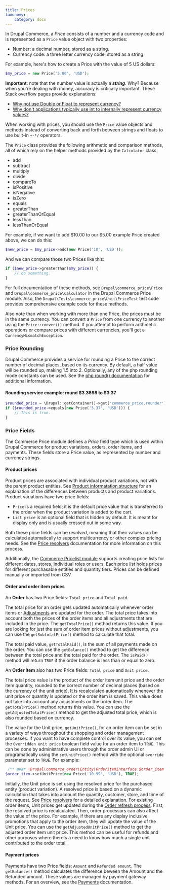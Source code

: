 ```yaml
---
title: Prices
taxonomy:
    category: docs
---
```


In Drupal Commerce, a *Price* consists of a number and a currency code and is represented as a `Price` value object with two properties:
* Number: a decimal number, stored as a string.
* Currency code: a three letter currency code, stored as a string.

For example, here's how to create a Price with the value of 5 US dollars:

```php
$my_price = new Price('5.00', 'USD');
```

**Important**: note that the number value is actually a ***string***. Why? Because when you're dealing with money, accuracy is critically important. These Stack overflow pages provide explanations:
* [Why not use Double or Float to represent currency?]
* [Why don't applications typically use int to internally represent currency values?]

When working with prices, you should use the `Price` value objects and methods instead of converting back and forth between strings and floats to use built-in `+-*/` operators. 

The `Price` class provides the following arithmetic and comparison methods, all of which rely on the helper methods provided by the `Calculator` class:
* add
* subtract
* multiply
* divide
* compareTo
* isPositive
* isNegative
* isZero
* equals
* greaterThan
* greaterThanOrEqual
* lessThan
* lessThanOrEqual

For example, if we want to add $10.00 to our $5.00 example Price created above, we can do this:

```php
$new_price = $my_price->add(new Price('10', 'USD'));
```

And we can compare those two Prices like this:

```php
if ($new_price->greaterThan($my_price)) {
	// do something.
}
```

 For full documentation of these methods, see `Drupal\commerce_price\Price` and `Drupal\commerce_price\Calculator` in the Drupal Commerce Price module. Also, the `Drupal\Tests\commerce_price\Unit\PriceTest` test code provides comprehensive example code for these methods.

Also note than when working with more than one Price, the prices must be in the same currency. You can convert a `Price` from one currency to another using the `Price::convert()` method. If you attempt to perform arithmetic operations or compare prices with different currencies, you'll get a `CurrencyMismatchException`.

### Price Rounding
Drupal Commerce provides a service for rounding a Price to the correct number of decimal places, based on its currency. By default, a half value will be rounded up, making 1.5 into 2. Optionally, any of the php rounding mode constants can be used. See the [php round() documentation] for additional information.

#### Rounding service example: round $3.3698 to $3.37

```php
$rounded_price = \Drupal::getContainer()->get('commerce_price.rounder')->round(new Price('3.3698', 'USD'));
if ($rounded_price->equals(new Price('3.37', 'USD'))) {
	// This is true.
}
```

### Price Fields
The Commerce Price module defines a *Price* field type which is used within Drupal Commerce for product variations, orders, order items, and payments. These fields store a Price value, as represented by number and currency strings.

#### Product prices
Product prices are associated with individual product variations, not with the parent product entities. See [Product informatation structure](../../../products/overview/product-information-structure) for an explanation of the differences between products and product variations. Product variations have two price fields:
* `Price` is a required field; it is the default price value that is transferred to the order when the product variation is added to the cart.
* `List price` is an optional field that is hidden by default. It is meant for display only and is usually crossed out in some way.

Both these price fields can be *resolved*, meaning that their values can be calculated automatically to support multicurrency or other complex pricing needs. See the [Price resolvers](../price-resolvers) documentation for more information on this process.

Additionally, the [Commerce Pricelist module] supports creating price lists for different dates, stores, individual roles or users. Each price list holds prices for different purchasable entities and quantity tiers. Prices can be defined manually or imported from CSV.

#### Order and order item prices
An **Order** has two Price fields: `Total price` and `Total paid`.

The total price for an order gets updated automatically whenever order items or [Adjustments](../adjustments) are updated for the order. The total price takes into account both the prices of the order items and all adjustments that are included in the price. The `getTotalPrice()` method returns this value. If you are looking for just the sum of order item prices without adjustments, you can use the `getSubtotalPrice()` method to calculate that total.

The total paid value, `getTotalPaid()`, is the sum of all payments made on the order. You can use the `getBalance()` method to get the difference between the total price and the total paid for the order. The `isPaid()` method will return `TRUE` if the order balance is less than or equal to zero.

An **Order item** also has two Price fields: `Total price` and `Unit price`.

The total price value is the product of the order item unit price and the order item quantity, rounded to the correct number of decimal places (based on the currency of the unit price). It is recalculated automatically whenever the unit price or quantity is updated or the order item is saved. This value does not take into account any adjustments on the order item. The `getTotalPrice()` method returns this value. You can use the `getAdjustedTotalPrice()` method to get the adjusted total price, which is also rounded based on currency.

The value for the Unit price, `getUnitPrice()`, for an order item can be set in a variety of ways throughout the shopping and order management processes. If you want to have complete control over its value, you can set the `Overridden unit price` boolean field value for an order item to `TRUE`. This can be done by administrative users through the order admin UI or programatically using the `setUnitPrice()` method with the optional `override` parameter set to `TRUE`. For example:

```php
 /** @var \Drupal\commerce_order\Entity\OrderItemInterface $order_item */
$order_item->setUnitPrice(new Price('10.99', 'USD'), TRUE);
```

Initially, the Unit price is set using the resolved price for the purchased entity (product variation). A resolved price is based on a dynamic calculation that takes into account the quantity, customer, store, and time of the request. See [Price resolvers](../price-resolvers) for a detailed explanation. For existing order items, Unit prices get updated during the [Order refresh process](../../../order-refresh-and-process). First, the resolved price is recalculated. Then, order processors can also affect the value of the price. For example, if there are any display inclusive promotions that apply to the order item, they will update the value of the Unit price. You can use the `getAdjustedUnitPrice()` method to get the adjusted order item unit price. This method can be useful for refunds and other purposes where there's a need to know how much a single unit contributed to the order total.

#### Payment prices
Payments have two Price fields: `Amount` and `Refunded amount`. The `getBalance()` method calculates the difference beween the Amount and the Refunded amount. These values are managed by payment gateway methods. For an overview, see the [Payments](../../../payments) documentation.

[php round() documentation]: https://www.php.net/manual/en/function.round.php
[Commerce Pricelist module]: https://www.drupal.org/project/commerce_pricelist
[Commerce shipping]: https://www.drupal.org/project/commerce_shipping
[Why not use Double or Float to represent currency?]: https://stackoverflow.com/questions/3730019/why-not-use-double-or-float-to-represent-currency/3730040#3730040
[Why don't applications typically use int to internally represent currency values?]: https://stackoverflow.com/questions/5356123/why-dont-applications-typically-use-int-to-internally-represent-currency-values/5356890#5356890
